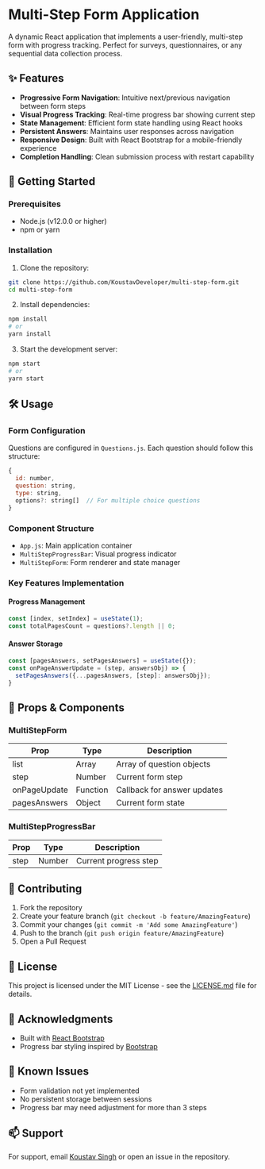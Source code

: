 # Multi-Step Form Application

A dynamic React application that implements a user-friendly, multi-step form with progress tracking. Perfect for surveys, questionnaires, or any sequential data collection process.


## ✨ Features

- **Progressive Form Navigation**: Intuitive next/previous navigation between form steps
- **Visual Progress Tracking**: Real-time progress bar showing current step
- **State Management**: Efficient form state handling using React hooks
- **Persistent Answers**: Maintains user responses across navigation
- **Responsive Design**: Built with React Bootstrap for a mobile-friendly experience
- **Completion Handling**: Clean submission process with restart capability

## 🚀 Getting Started

### Prerequisites

- Node.js (v12.0.0 or higher)
- npm or yarn

### Installation

1. Clone the repository:
```bash
git clone https://github.com/KoustavDeveloper/multi-step-form.git
cd multi-step-form
```

2. Install dependencies:
```bash
npm install
# or
yarn install
```

3. Start the development server:
```bash
npm start
# or
yarn start
```

## 🛠️ Usage

### Form Configuration

Questions are configured in `Questions.js`. Each question should follow this structure:

```javascript
{
  id: number,
  question: string,
  type: string,
  options?: string[]  // For multiple choice questions
}
```

### Component Structure

- `App.js`: Main application container
- `MultiStepProgressBar`: Visual progress indicator
- `MultiStepForm`: Form renderer and state manager

### Key Features Implementation

#### Progress Management
```javascript
const [index, setIndex] = useState(1);
const totalPagesCount = questions?.length || 0;
```

#### Answer Storage
```javascript
const [pagesAnswers, setPagesAnswers] = useState({});
const onPageAnswerUpdate = (step, answersObj) => {
  setPagesAnswers({...pagesAnswers, [step]: answersObj});
}
```

## 📝 Props & Components

### MultiStepForm
| Prop | Type | Description |
|------|------|-------------|
| list | Array | Array of question objects |
| step | Number | Current form step |
| onPageUpdate | Function | Callback for answer updates |
| pagesAnswers | Object | Current form state |

### MultiStepProgressBar
| Prop | Type | Description |
|------|------|-------------|
| step | Number | Current progress step |

## 🤝 Contributing

1. Fork the repository
2. Create your feature branch (`git checkout -b feature/AmazingFeature`)
3. Commit your changes (`git commit -m 'Add some AmazingFeature'`)
4. Push to the branch (`git push origin feature/AmazingFeature`)
5. Open a Pull Request

## 📄 License

This project is licensed under the MIT License - see the [LICENSE.md](LICENSE.md) file for details.

## 🙏 Acknowledgments

- Built with [React Bootstrap](https://react-bootstrap.github.io/)
- Progress bar styling inspired by [Bootstrap](https://getbootstrap.com/)

## 🐛 Known Issues

- Form validation not yet implemented
- No persistent storage between sessions
- Progress bar may need adjustment for more than 3 steps

## 📫 Support

For support, email [Koustav Singh](koustavsinghcollege@gmail.com) or open an issue in the repository.